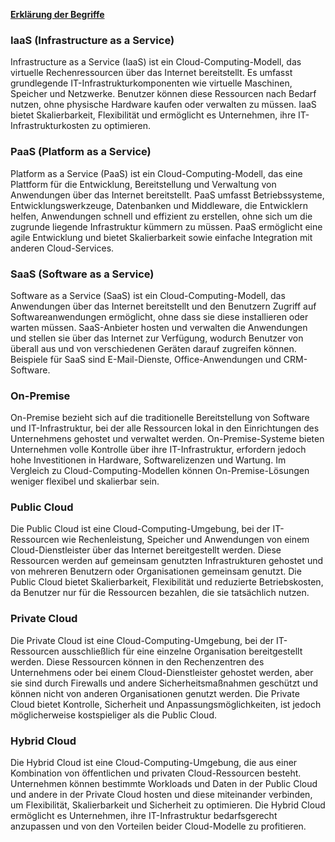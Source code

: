**<u>Erklärung der Begriffe</u>**





### IaaS (Infrastructure as a Service)

Infrastructure as a Service (IaaS) ist ein Cloud-Computing-Modell, das virtuelle Rechenressourcen über das Internet bereitstellt. Es umfasst grundlegende IT-Infrastrukturkomponenten wie virtuelle Maschinen, Speicher und Netzwerke. Benutzer können diese Ressourcen nach Bedarf nutzen, ohne physische Hardware kaufen oder verwalten zu müssen. IaaS bietet Skalierbarkeit, Flexibilität und ermöglicht es Unternehmen, ihre IT-Infrastrukturkosten zu optimieren.

### PaaS (Platform as a Service)

Platform as a Service (PaaS) ist ein Cloud-Computing-Modell, das eine Plattform für die Entwicklung, Bereitstellung und Verwaltung von Anwendungen über das Internet bereitstellt. PaaS umfasst Betriebssysteme, Entwicklungswerkzeuge, Datenbanken und Middleware, die Entwicklern helfen, Anwendungen schnell und effizient zu erstellen, ohne sich um die zugrunde liegende Infrastruktur kümmern zu müssen. PaaS ermöglicht eine agile Entwicklung und bietet Skalierbarkeit sowie einfache Integration mit anderen Cloud-Services.

### SaaS (Software as a Service)

Software as a Service (SaaS) ist ein Cloud-Computing-Modell, das Anwendungen über das Internet bereitstellt und den Benutzern Zugriff auf Softwareanwendungen ermöglicht, ohne dass sie diese installieren oder warten müssen. SaaS-Anbieter hosten und verwalten die Anwendungen und stellen sie über das Internet zur Verfügung, wodurch Benutzer von überall aus und von verschiedenen Geräten darauf zugreifen können. Beispiele für SaaS sind E-Mail-Dienste, Office-Anwendungen und CRM-Software.

### On-Premise

On-Premise bezieht sich auf die traditionelle Bereitstellung von Software und IT-Infrastruktur, bei der alle Ressourcen lokal in den Einrichtungen des Unternehmens gehostet und verwaltet werden. On-Premise-Systeme bieten Unternehmen volle Kontrolle über ihre IT-Infrastruktur, erfordern jedoch hohe Investitionen in Hardware, Softwarelizenzen und Wartung. Im Vergleich zu Cloud-Computing-Modellen können On-Premise-Lösungen weniger flexibel und skalierbar sein.

### Public Cloud

Die Public Cloud ist eine Cloud-Computing-Umgebung, bei der IT-Ressourcen wie Rechenleistung, Speicher und Anwendungen von einem Cloud-Dienstleister über das Internet bereitgestellt werden. Diese Ressourcen werden auf gemeinsam genutzten Infrastrukturen gehostet und von mehreren Benutzern oder Organisationen gemeinsam genutzt. Die Public Cloud bietet Skalierbarkeit, Flexibilität und reduzierte Betriebskosten, da Benutzer nur für die Ressourcen bezahlen, die sie tatsächlich nutzen.

### Private Cloud

Die Private Cloud ist eine Cloud-Computing-Umgebung, bei der IT-Ressourcen ausschließlich für eine einzelne Organisation bereitgestellt werden. Diese Ressourcen können in den Rechenzentren des Unternehmens oder bei einem Cloud-Dienstleister gehostet werden, aber sie sind durch Firewalls und andere Sicherheitsmaßnahmen geschützt und können nicht von anderen Organisationen genutzt werden. Die Private Cloud bietet Kontrolle, Sicherheit und Anpassungsmöglichkeiten, ist jedoch möglicherweise kostspieliger als die Public Cloud.

### Hybrid Cloud

Die Hybrid Cloud ist eine Cloud-Computing-Umgebung, die aus einer Kombination von öffentlichen und privaten Cloud-Ressourcen besteht. Unternehmen können bestimmte Workloads und Daten in der Public Cloud und andere in der Private Cloud hosten und diese miteinander verbinden, um Flexibilität, Skalierbarkeit und Sicherheit zu optimieren. Die Hybrid Cloud ermöglicht es Unternehmen, ihre IT-Infrastruktur bedarfsgerecht anzupassen und von den Vorteilen beider Cloud-Modelle zu profitieren.
